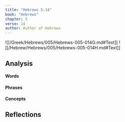 ```yaml
---
title: "Hebrews 5:14"
book: "Hebrews"
chapter: 5
verse: 14
author: Author of Hebrews
---
```

![[/Greek/Hebrews/005/Hebrews-005-014G.md#Text]]
![[/Hebrew/Hebrews/005/Hebrews-005-014H.md#Text]]

## Analysis

#### Words

#### Phrases

#### Concepts

## Reflections
